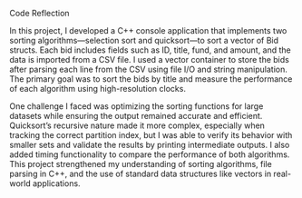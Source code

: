 Code Reflection

In this project, I developed a C++ console application that implements two sorting algorithms—selection sort and quicksort—to sort a vector of Bid structs. Each bid includes fields such as ID, title, fund, and amount, and the data is imported from a CSV file. I used a vector container to store the bids after parsing each line from the CSV using file I/O and string manipulation. The primary goal was to sort the bids by title and measure the performance of each algorithm using high-resolution clocks.

One challenge I faced was optimizing the sorting functions for large datasets while ensuring the output remained accurate and efficient. Quicksort’s recursive nature made it more complex, especially when tracking the correct partition index, but I was able to verify its behavior with smaller sets and validate the results by printing intermediate outputs. I also added timing functionality to compare the performance of both algorithms. This project strengthened my understanding of sorting algorithms, file parsing in C++, and the use of standard data structures like vectors in real-world applications.

